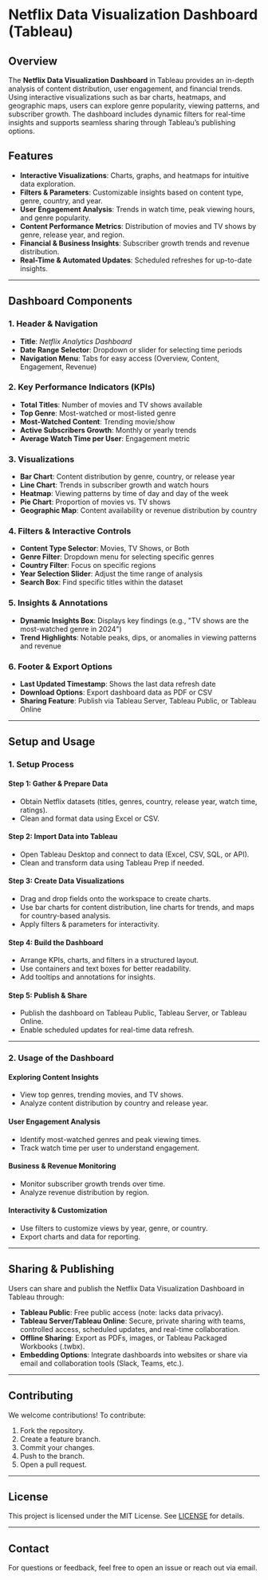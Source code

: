 # Netflix Data Visualization Dashboard (Tableau)

## Overview
The **Netflix Data Visualization Dashboard** in Tableau provides an in-depth analysis of content distribution, user engagement, and financial trends. Using interactive visualizations such as bar charts, heatmaps, and geographic maps, users can explore genre popularity, viewing patterns, and subscriber growth. The dashboard includes dynamic filters for real-time insights and supports seamless sharing through Tableau’s publishing options.

## Features
- **Interactive Visualizations**: Charts, graphs, and heatmaps for intuitive data exploration.
- **Filters & Parameters**: Customizable insights based on content type, genre, country, and year.
- **User Engagement Analysis**: Trends in watch time, peak viewing hours, and genre popularity.
- **Content Performance Metrics**: Distribution of movies and TV shows by genre, release year, and region.
- **Financial & Business Insights**: Subscriber growth trends and revenue distribution.
- **Real-Time & Automated Updates**: Scheduled refreshes for up-to-date insights.

---

## Dashboard Components
### 1. Header & Navigation
- **Title**: *Netflix Analytics Dashboard*
- **Date Range Selector**: Dropdown or slider for selecting time periods
- **Navigation Menu**: Tabs for easy access (Overview, Content, Engagement, Revenue)

### 2. Key Performance Indicators (KPIs)
- **Total Titles**: Number of movies and TV shows available
- **Top Genre**: Most-watched or most-listed genre
- **Most-Watched Content**: Trending movie/show
- **Active Subscribers Growth**: Monthly or yearly trends
- **Average Watch Time per User**: Engagement metric

### 3. Visualizations
- **Bar Chart**: Content distribution by genre, country, or release year
- **Line Chart**: Trends in subscriber growth and watch hours
- **Heatmap**: Viewing patterns by time of day and day of the week
- **Pie Chart**: Proportion of movies vs. TV shows
- **Geographic Map**: Content availability or revenue distribution by country

### 4. Filters & Interactive Controls
- **Content Type Selector**: Movies, TV Shows, or Both
- **Genre Filter**: Dropdown menu for selecting specific genres
- **Country Filter**: Focus on specific regions
- **Year Selection Slider**: Adjust the time range of analysis
- **Search Box**: Find specific titles within the dataset

### 5. Insights & Annotations
- **Dynamic Insights Box**: Displays key findings (e.g., "TV shows are the most-watched genre in 2024")
- **Trend Highlights**: Notable peaks, dips, or anomalies in viewing patterns and revenue

### 6. Footer & Export Options
- **Last Updated Timestamp**: Shows the last data refresh date
- **Download Options**: Export dashboard data as PDF or CSV
- **Sharing Feature**: Publish via Tableau Server, Tableau Public, or Tableau Online

---

## Setup and Usage

### 1. Setup Process
#### Step 1: Gather & Prepare Data
- Obtain Netflix datasets (titles, genres, country, release year, watch time, ratings).
- Clean and format data using Excel or CSV.

#### Step 2: Import Data into Tableau
- Open Tableau Desktop and connect to data (Excel, CSV, SQL, or API).
- Clean and transform data using Tableau Prep if needed.

#### Step 3: Create Data Visualizations
- Drag and drop fields onto the workspace to create charts.
- Use bar charts for content distribution, line charts for trends, and maps for country-based analysis.
- Apply filters & parameters for interactivity.

#### Step 4: Build the Dashboard
- Arrange KPIs, charts, and filters in a structured layout.
- Use containers and text boxes for better readability.
- Add tooltips and annotations for insights.

#### Step 5: Publish & Share
- Publish the dashboard on Tableau Public, Tableau Server, or Tableau Online.
- Enable scheduled updates for real-time data refresh.

---

### 2. Usage of the Dashboard
#### Exploring Content Insights
- View top genres, trending movies, and TV shows.
- Analyze content distribution by country and release year.

#### User Engagement Analysis
- Identify most-watched genres and peak viewing times.
- Track watch time per user to understand engagement.

#### Business & Revenue Monitoring
- Monitor subscriber growth trends over time.
- Analyze revenue distribution by region.

#### Interactivity & Customization
- Use filters to customize views by year, genre, or country.
- Export charts and data for reporting.

---

## Sharing & Publishing
Users can share and publish the Netflix Data Visualization Dashboard in Tableau through:
- **Tableau Public**: Free public access (note: lacks data privacy).
- **Tableau Server/Tableau Online**: Secure, private sharing with teams, controlled access, scheduled updates, and real-time collaboration.
- **Offline Sharing**: Export as PDFs, images, or Tableau Packaged Workbooks (.twbx).
- **Embedding Options**: Integrate dashboards into websites or share via email and collaboration tools (Slack, Teams, etc.).

---

## Contributing
We welcome contributions! To contribute:
1. Fork the repository.
2. Create a feature branch.
3. Commit your changes.
4. Push to the branch.
5. Open a pull request.

---

## License
This project is licensed under the MIT License. See [LICENSE](LICENSE) for details.

---

## Contact
For questions or feedback, feel free to open an issue or reach out via email.

